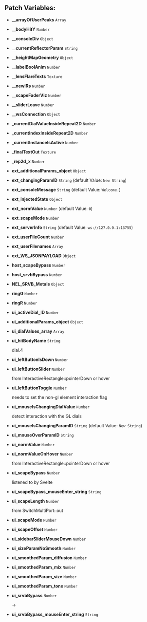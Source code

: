 ## Patch Variables:

* ____arrayOfUserPeaks__ ```Array```
* ____bodyHitY__ ```Number```
* ____consoleDiv__ ```Object```
* ____currentReflectorParam__ ```String```
* ____heightMapGeometry__ ```Object```
* ____labelBoolAnim__ ```Number```
* ____lensFlareTexts__ ```Texture```
* ____newIRs__ ```Number```
* ____scapeFaderViz__ ```Number```
* ____sliderLeave__ ```Number```
* ____wsConnection__ ```Object```
* ___currentDialValueInsideRepeat2D__ ```Number```
* ___currentIndexInsideRepeat2D__ ```Number```
* ___currentInstanceIsActive__ ```Number```
* ___finalTextOut__ ```Texture```
* ___rep2d_x__ ```Number```
* __ext_additionalParams_object__ ```Object```
* __ext_changingParamID__ ```String``` (default Value: `New String`)
* __ext_consoleMessage__ ```String``` (default Value: `Welcome.`)
* __ext_injectedState__ ```Object```
* __ext_normValue__ ```Number``` (default Value: `0`)
* __ext_scapeMode__ ```Number```
* __ext_serverInfo__ ```String``` (default Value: `ws://127.0.0.1:13755`)
* __ext_userFileCount__ ```Number```
* __ext_userFilenames__ ```Array```
* __ext_WS_JSONPAYLOAD__ ```Object```
* __host_scapeBypass__ ```Number```
* __host_srvbBypass__ ```Number```
* __NEL_SRVB_Metals__ ```Object```
* __ringG__ ```Number```
* __ringR__ ```Number```
* __ui_activeDial_ID__ ```Number```
* __ui_additionalParams_object__ ```Object```
* __ui_dialValues_array__ ```Array```
* __ui_hitBodyName__ ```String```

  dial.4

* __ui_leftButtonIsDown__ ```Number```
* __ui_leftButtonSlider__ ```Number```

  from InteractiveRectangle::pointerDown or hover

* __ui_leftButtonToggle__ ```Number```

  needs to set the non-gl element
  interaction flag

* __ui_mouseIsChangingDialValue__ ```Number```

  detect interaction with the GL dials

* __ui_mouseIsChangingParamID__ ```String``` (default Value: `New String`)
* __ui_mouseOverParamID__ ```String```
* __ui_normValue__ ```Number```
* __ui_normValueOnHover__ ```Number```

  from InteractiveRectangle::pointerDown or hover

* __ui_scapeBypass__ ```Number```

  listened to by Svelte

* __ui_scapeBypass_mouseEnter_string__ ```String```
* __ui_scapeLength__ ```Number```

  from SwitchMultiPort::out

* __ui_scapeMode__ ```Number```
* __ui_scapeOffset__ ```Number```
* __ui_sidebarSliderMouseDown__ ```Number```
* __ui_sizeParamNoSmooth__ ```Number```
* __ui_smoothedParam_diffusion__ ```Number```
* __ui_smoothedParam_mix__ ```Number```
* __ui_smoothedParam_size__ ```Number```
* __ui_smoothedParam_tone__ ```Number```
* __ui_srvbBypass__ ```Number```

  ->

* __ui_srvbBypass_mouseEnter_string__ ```String```


